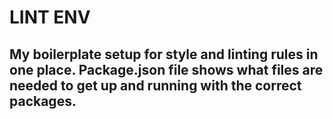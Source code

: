 # LINT ENV

## My boilerplate setup for style and linting rules in one place.  Package.json file shows what files are needed to get up and running with the correct packages.

